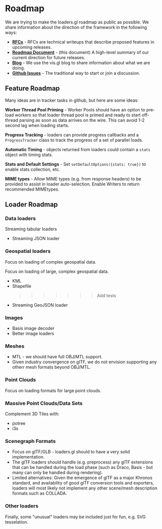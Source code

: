 # Roadmap

We are trying to make the loaders.gl roadmap as public as possible. We share information about the direction of the framework in the following ways:

- **[RFCs](https://github.com/uber-web/loaders.gl/tree/master/dev-docs/RFCs)** - RFCs are technical writeups that describe proposed features in upcoming releases.
- **[Roadmap Document](https://github.com/uber-web/loaders.gl/tree/master/docs/overview/roadmap)** - (this document) A high-level summary of our current direction for future releases.
- **[Blog](https://medium.com/@vis.gl)** - We use the vis.gl blog to share information about what we are doing.
- **[Github Issues](https://github.com/uber-web/loaders.gl/issues)** - The traditional way to start or join a discussion.

## Feature Roadmap

Many ideas are in tracker tasks in github, but here are some ideas:

**Worker Thread Pool Priming** - Worker Pools should have an option to pre-load workers so that loader thread pool is primed and ready to start off-thread parsing as soon as data arrives on the wire. This can avoid 1-2 second lag when loading starts.

**Progress Tracking** - loaders can provide progress callbacks and a `ProgressTracker` class to track the progress of a set of parallel loads.

**Automatic Timing** - objects returned from loaders could contain a `stats` object with timing stats.

**Stats and Default Settings** - Set `setDefaultOptions({stats: true})` to enable stats collection, etc.

**MIME types** - Allow MIME types (e.g. from response headers) to be provided to assist in loader auto-selection. Enable Writers to return recommended MIMEtypes.

## Loader Roadmap

### Data loaders

Streaming tabular loaders

- Streaming JSON loader

### Geospatial loaders

Focus on loading of complex geospatial data.

Focus on loading of large, complex geospatial data.

- KML
- Shapefile
  > > > > > > > Add tests
- Streaming GeoJSON loader

### Images

- Basis image decoder
- Better image loaders

### Meshes

- MTL - we should have full OBJ/MTL support.
- Given industry convergence on glTF, we do not envision supporting any otherr mesh formats beyond OBJ/MTL.

### Point Clouds

Focus on loading formats for large point clouds.

### Massive Point Clouds/Data Sets

Complement 3D Tiles with:

- potree
- i3s

### Scenegraph Formats

- Focus on glTF/GLB - loaders.gl should to have a very solid implementation.
- The glTF loaders should handle (e.g. preprocess) any glTF extensions that can be handled during the load phase (such as Draco, Basis - but many can only be handled during rendering).
- Limited alternatives: Given the emergence of glTF as a major Khronos standard, and availability of good glTF conversion tools and exporters, loaders will most likely not implement any other scene/mesh description formats such as COLLADA.

### Other loaders

Finally, some "unusual" loaders may be included just for fun, e.g. SVG tesselation.
